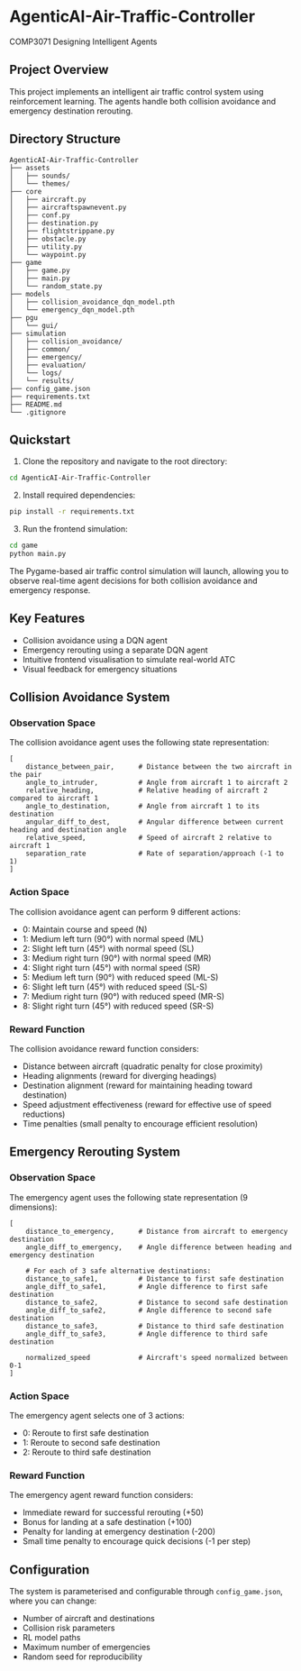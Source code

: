 # AgenticAI-Air-Traffic-Controller

COMP3071 Designing Intelligent Agents

## Project Overview

This project implements an intelligent air traffic control system using reinforcement learning. The agents handle both collision avoidance and emergency destination rerouting.

## Directory Structure

```
AgenticAI-Air-Traffic-Controller
├── assets
│   ├── sounds/
│   └── themes/
├── core
│   ├── aircraft.py
│   ├── aircraftspawnevent.py
│   ├── conf.py
│   ├── destination.py
│   ├── flightstrippane.py
│   ├── obstacle.py
│   ├── utility.py
│   └── waypoint.py
├── game
│   ├── game.py
│   ├── main.py
│   └── random_state.py
├── models
│   ├── collision_avoidance_dqn_model.pth
│   └── emergency_dqn_model.pth
├── pgu
│   └── gui/
├── simulation
│   ├── collision_avoidance/
│   ├── common/
│   ├── emergency/
│   ├── evaluation/
│   └── logs/
│   └── results/
├── config_game.json
├── requirements.txt
├── README.md
└── .gitignore
```

## Quickstart

1. Clone the repository and navigate to the root directory:
```bash
cd AgenticAI-Air-Traffic-Controller
```

2. Install required dependencies:
```bash
pip install -r requirements.txt
```

3. Run the frontend simulation:
```bash
cd game
python main.py
```

The Pygame-based air traffic control simulation will launch, allowing you to observe real-time agent decisions for both collision avoidance and emergency response.

## Key Features

- Collision avoidance using a DQN agent
- Emergency rerouting using a separate DQN agent
- Intuitive frontend visualisation to simulate real-world ATC
- Visual feedback for emergency situations

## Collision Avoidance System

### Observation Space

The collision avoidance agent uses the following state representation:

```
[
    distance_between_pair,      # Distance between the two aircraft in the pair
    angle_to_intruder,          # Angle from aircraft 1 to aircraft 2
    relative_heading,           # Relative heading of aircraft 2 compared to aircraft 1
    angle_to_destination,       # Angle from aircraft 1 to its destination
    angular_diff_to_dest,       # Angular difference between current heading and destination angle
    relative_speed,             # Speed of aircraft 2 relative to aircraft 1
    separation_rate             # Rate of separation/approach (-1 to 1)
]
```

### Action Space

The collision avoidance agent can perform 9 different actions:

- 0: Maintain course and speed (N)
- 1: Medium left turn (90°) with normal speed (ML)
- 2: Slight left turn (45°) with normal speed (SL)
- 3: Medium right turn (90°) with normal speed (MR)
- 4: Slight right turn (45°) with normal speed (SR)
- 5: Medium left turn (90°) with reduced speed (ML-S)
- 6: Slight left turn (45°) with reduced speed (SL-S)
- 7: Medium right turn (90°) with reduced speed (MR-S)
- 8: Slight right turn (45°) with reduced speed (SR-S)

### Reward Function

The collision avoidance reward function considers:

- Distance between aircraft (quadratic penalty for close proximity)
- Heading alignments (reward for diverging headings)
- Destination alignment (reward for maintaining heading toward destination)
- Speed adjustment effectiveness (reward for effective use of speed reductions)
- Time penalties (small penalty to encourage efficient resolution)

## Emergency Rerouting System

### Observation Space

The emergency agent uses the following state representation (9 dimensions):

```
[
    distance_to_emergency,      # Distance from aircraft to emergency destination
    angle_diff_to_emergency,    # Angle difference between heading and emergency destination
    
    # For each of 3 safe alternative destinations:
    distance_to_safe1,          # Distance to first safe destination
    angle_diff_to_safe1,        # Angle difference to first safe destination
    distance_to_safe2,          # Distance to second safe destination
    angle_diff_to_safe2,        # Angle difference to second safe destination
    distance_to_safe3,          # Distance to third safe destination
    angle_diff_to_safe3,        # Angle difference to third safe destination
    
    normalized_speed            # Aircraft's speed normalized between 0-1
]
```

### Action Space

The emergency agent selects one of 3 actions:

- 0: Reroute to first safe destination
- 1: Reroute to second safe destination
- 2: Reroute to third safe destination

### Reward Function

The emergency agent reward function considers:

- Immediate reward for successful rerouting (+50)
- Bonus for landing at a safe destination (+100)
- Penalty for landing at emergency destination (-200)
- Small time penalty to encourage quick decisions (-1 per step)

## Configuration

The system is parameterised and configurable through `config_game.json`, where you can change:

- Number of aircraft and destinations
- Collision risk parameters
- RL model paths
- Maximum number of emergencies
- Random seed for reproducibility
